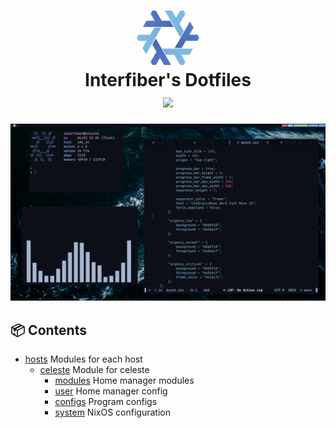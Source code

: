 <h1 align="center">
  <img src="https://raw.githubusercontent.com/Interfiber/dotfiles/main/assets/nix-snowflake.svg" width=100px>
  <br>
  Interfiber's Dotfiles
  <br>
  <img src="https://img.shields.io/badge/NixOS-unstable-informational.svg?style=flat&logo=nixos" href="https://github.com/nixos/nixpkgs">
</h1>

![](./assets/preview.png)

## 📦 Contents


- [hosts](hosts) Modules for each host
  - [celeste](hosts/celeste) Module for celeste
    - [modules](hosts/celeste/modules) Home manager modules
    - [user](hosts/celeste/user) Home manager config
    - [configs](hosts/celeste/configs) Program configs
    - [system](hosts/celeste/system) NixOS configuration

